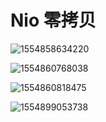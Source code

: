 # Nio 零拷贝





![1554858634220](../../images/1554858634220.png)

![1554860768038](../../images/1554860768038.png)

![1554860818475](../../images/1554860818475.png)

![1554899053738](../../images/1554899053738.png)
